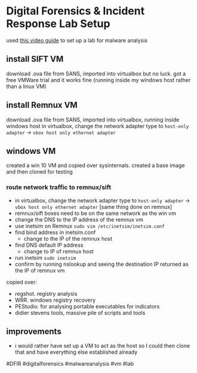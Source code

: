 # Digital Forensics & Incident Response Lab Setup
used [this video guide](https://youtu.be/zyjwo8z3PtU) to set up a lab for malware analysis

## install SIFT VM
download .ova file from SANS, imported into virtualbox but no luck.  got a free VMWare trial and it works fine (running inside my windows host rather than a linux VM)

## install Remnux VM
download .ova file from SANS, imported into virtualbox, running inside windows host
in virtualbox, change the network adapter type to `host-only adapter` -> `vbox host only ethernet adapter`

## windows VM
created a win 10 VM and copied over sysinternals.  created a base image and then cloned for testing

### route network traffic to remnux/sift
- in virtualbox, change the network adapter type to `host-only adapter` -> `vbox host only ethernet adapter` [same thing done on remnux]
- remnux/sift boxes need to be on the same network as the win vm
- change the DNS to the IP address of the remnux vm
- use inetsim on Remnux
`sudo vim /etc/inetsim/inetsim.conf`
- find bind address in inetsim.conf
	- change to the IP of the remnux host
- find DNS default IP address
	- change to IP of remnux host
- run inetsim `sudo inetsim`
- confirm by running nslookup and seeing the destination IP returned as the IP of remnux vm

copied over:
- regshot.  registry analysis
- WRR.  windows registry recovery
- PEStudio.  for analysing portable executables for indicators
- didier stevens tools, massive pile of scripts and tools

## improvements
- i would rather have set up a VM to act as the host so I could then clone that and have everything else established already

#DFIR #digitalforensics #malwareanalysis #vm #lab
